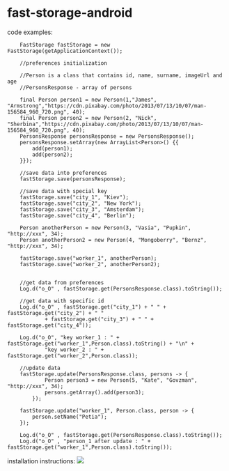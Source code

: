 # fast-storage-android

code examples: 

        FastStorage fastStorage = new FastStorage(getApplicationContext());

        //preferences initialization
        
        //Person is a class that contains id, name, surname, imageUrl and age
        //PersonsResponse - array of persons 

        final Person person1 = new Person(1,"James", "Armstrong","https://cdn.pixabay.com/photo/2013/07/13/10/07/man-156584_960_720.png", 40);
        final Person person2 = new Person(2, "Nick", "Sherbina","https://cdn.pixabay.com/photo/2013/07/13/10/07/man-156584_960_720.png", 40);
        PersonsResponse personsResponse = new PersonsResponse();
        personsResponse.setArray(new ArrayList<Person>() {{
            add(person1);
            add(person2);
        }});

        //save data into preferences
        fastStorage.save(personsResponse);

        //save data with special key
        fastStorage.save("city_1", "Kiev");
        fastStorage.save("city_2", "New York");
        fastStorage.save("city_3", "Amsterdam");
        fastStorage.save("city_4", "Berlin");

        Person anotherPerson = new Person(3, "Vasia", "Pupkin", "http://xxx", 34);
        Person anotherPerson2 = new Person(4, "Mongoberry", "Bernz", "http://xxx", 34);

        fastStorage.save("worker_1", anotherPerson);
        fastStorage.save("worker_2", anotherPerson2);


        //get data from preferences
        Log.d("o_O" , fastStorage.get(PersonsResponse.class).toString());

        //get data with specific id
        Log.d("o_O" , fastStorage.get("city_1") + " " + fastStorage.get("city_2") + " "
                + fastStorage.get("city_3") + " " + fastStorage.get("city_4"));

        Log.d("o_O", "key worker_1 : " + fastStorage.get("worker_1",Person.class).toString() + "\n" +
                "key worker_2 : " + fastStorage.get("worker_2",Person.class));

        //update data
        fastStorage.update(PersonsResponse.class, persons -> {
                Person person3 = new Person(5, "Kate", "Govzman", "http://xxx", 34);
                persons.getArray().add(person3);
            });

        fastStorage.update("worker_1", Person.class, person -> {
            person.setName("Petia");
        });

        Log.d("o_O" , fastStorage.get(PersonsResponse.class).toString());
        Log.d("o_O" , "person_1 after update : " + fastStorage.get("worker_1",Person.class).toString());


installation instructions:
[![](https://jitpack.io/v/printimo/fast-storage-android.svg)](https://jitpack.io/#printimo/fast-storage-android/1.0.2)
